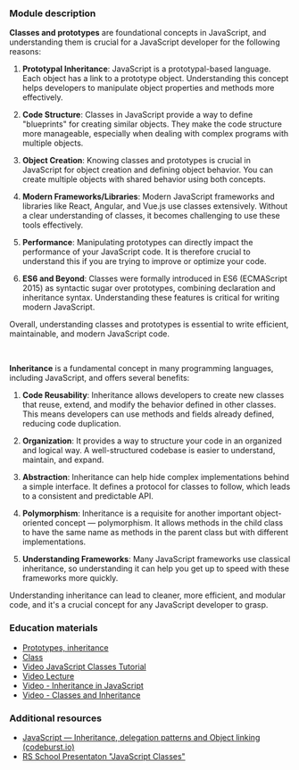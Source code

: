 ### Module description

**Classes and prototypes** are foundational concepts in JavaScript, and understanding them is crucial for a JavaScript 
developer for the following reasons:

1. **Prototypal Inheritance**: JavaScript is a prototypal-based language. Each object has a link to a prototype object. 
Understanding this concept helps developers to manipulate object properties and methods more effectively.

2. **Code Structure**: Classes in JavaScript provide a way to define "blueprints" for creating similar objects. They make 
the code structure more manageable, especially when dealing with complex programs with multiple objects.

3. **Object Creation**: Knowing classes and prototypes is crucial in JavaScript for object creation and defining object 
behavior. You can create multiple objects with shared behavior using both concepts.

4. **Modern Frameworks/Libraries**: Modern JavaScript frameworks and libraries like React, Angular, and Vue.js use classes 
extensively. Without a clear understanding of classes, it becomes challenging to use these tools effectively.

5. **Performance**: Manipulating prototypes can directly impact the performance of your JavaScript code. It is therefore 
crucial to understand this if you are trying to improve or optimize your code.

6. **ES6 and Beyond**: Classes were formally introduced in ES6 (ECMAScript 2015) as syntactic sugar over prototypes, 
combining declaration and inheritance syntax. Understanding these features is critical for writing modern JavaScript.

Overall, understanding classes and prototypes is essential to write efficient, maintainable, and modern JavaScript code.


<br/>


**Inheritance** is a fundamental concept in many programming languages, including JavaScript, and offers several benefits:

1. **Code Reusability**: Inheritance allows developers to create new classes that reuse, extend, and modify the behavior
defined in other classes. This means developers can use methods and fields already defined, reducing code duplication.

2. **Organization**: It provides a way to structure your code in an organized and logical way. A well-structured codebase is 
easier to understand, maintain, and expand.

3. **Abstraction**: Inheritance can help hide complex implementations behind a simple interface. It defines a protocol for 
classes to follow, which leads to a consistent and predictable API.

4. **Polymorphism**: Inheritance is a requisite for another important object-oriented concept — polymorphism. It allows methods
in the child class to have the same name as methods in the parent class but with different implementations.

5. **Understanding Frameworks**: Many JavaScript frameworks use classical inheritance, so understanding it can help you get up 
to speed with these frameworks more quickly.

Understanding inheritance can lead to cleaner, more efficient, and modular code, and it's a crucial concept for any 
JavaScript developer to grasp.

### Education materials
- [Prototypes, inheritance](https://javascript.info/prototypes)
- [Class](https://javascript.info/classes)
- [Video JavaScript Classes Tutorial](https://www.youtube.com/watch?v=2ZphE5HcQPQ&ab_channel=freeCodeCamp.org)
- [Video Lecture](https://www.youtube.com/watch?v=xLMgUViOGhI)
- [Video - Inheritance in JavaScript](https://www.youtube.com/watch?v=MfxBfRD0FVU)
- [Video - Classes and Inheritance](https://www.youtube.com/watch?v=RBLIm5LMrmc)

### Additional resources
- [JavaScript — Inheritance, delegation patterns and Object linking (codeburst.io)](https://codeburst.io/javascript-inheritance-25fe61ab9f85)
- [RS School Presentaton "JavaScript Classes"](https://kirilknysh.github.io/js-classes-talk/#/)

